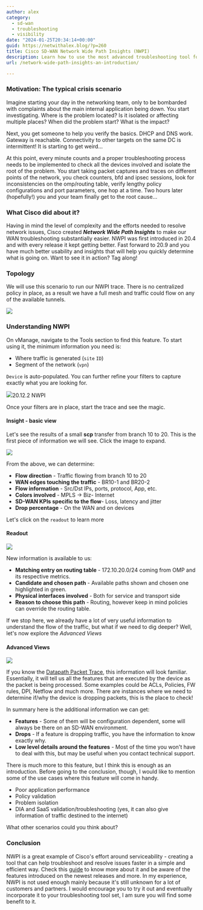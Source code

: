 ```yaml
---
author: alex
category:
  - sd-wan
  - troubleshooting
  - visibility
date: "2024-01-25T20:34:14+00:00"
guid: https://netwithalex.blog/?p=260
title: Cisco SD-WAN Network Wide Path Insights (NWPI)
description: Learn how to use the most advanced troubleshooting tool for your Cisco SD-WAN Network. 
url: /network-wide-path-insights-an-introduction/

---
```

### **Motivation:** **The typical crisis scenario**

Imagine starting your day in the networking team, only to be bombarded with complaints about the main internal application being down. You start investigating. Where is the problem located? Is it isolated or affecting multiple places? When did the problem start? What is the impact?

Next, you get someone to help you verify the basics. DHCP and DNS work. Gateway is reachable. Connectivity to other targets on the same DC is intermittent! It is starting to get weird...

At this point, every minute counts and a proper troubleshooting process needs to be implemented to check all the devices involved and isolate the root of the problem. You start taking packet captures and traces on different points of the network, you check counters, bfd and ipsec sessions, look for inconsistencies on the omp/routing table, verify lengthy policy configurations and port parameters, one hop at a time. Two hours later (hopefully!) you and your team finally get to the root cause...

### What Cisco did about it?

Having in mind the level of complexity and the efforts needed to resolve network issues, Cisco created _**Network Wide Path Insights**_ to make our WAN troubleshooting substantially easier. NWPI was first introduced in 20.4 and with every release it kept getting better. Fast forward to 20.9 and you have much better usability and insights that will help you quickly determine what is going on. Want to see it in action? Tag along!

### **Topology**

We will use this scenario to run our NWPI trace. There is no centralized policy in place, as a result we have a full mesh and traffic could flow on any of the available tunnels.

![](/wp-content/uploads/2024/01/Screenshot-2024-01-25-at-07.24.14.png)

### **Understanding NWPI**

On vManage, navigate to the Tools section to find this feature. To start using it, the minimum information you need is:

- Where traffic is generated (`site` `ID`)
- Segment of the network (`vpn`)

`Device` is auto-populated. You can further refine your filters to capture exactly what you are looking for.

![](/wp-content/uploads/2024/01/Screenshot-2024-01-24-at-08.41.17.png)20.12.2 NWPI

Once your filters are in place, start the trace and see the magic.

#### Insight - basic view

Let's see the results of a small **scp** transfer from branch 10 to 20. This is the first piece of information we will see. Click the image to expand.

![](/wp-content/uploads/2024/01/Screenshot-2024-01-25-at-07.36.03.png)

From the above, we can determine:

- **Flow direction** \- Traffic flowing from branch 10 to 20
- **WAN edges touching the traffic** \- BR10-1 and BR20-2
- **Flow information** \- Src/Dst IPs, ports, protocol, App, etc.
- **Colors involved** \- MPLS -> Biz- Internet
- **SD-WAN KPIs specific to the flow**\- Loss, latency and jitter
- **Drop percentage** \- On the WAN and on devices

Let's click on the `readout` to learn more

#### Readout

![](/wp-content/uploads/2024/01/Screenshot-2024-01-25-at-07.57.10.png)

New information is available to us:

- **Matching entry on routing table** \- 172.10.20.0/24 coming from OMP and its respective metrics.
- **Candidate and chosen path** \- Available paths shown and chosen one highlighted in green.
- **Physical interfaces involved** \- Both for service and transport side
- **Reason to choose this path** \- Routing, however keep in mind policies can override the routing table.

If we stop here, we already have a lot of very useful information to understand the flow of the traffic, but what if we need to dig deeper? Well, let's now explore the _Advanced Views_

#### Advanced Views

![](/wp-content/uploads/2024/01/Screenshot-2024-01-25-at-08.16.33.png)

If you know the [Datapath Packet Trace](https://www.cisco.com/c/en/us/support/docs/content-networking/adaptive-session-redundancy-asr/117858-technote-asr-00.html#toc-hId-180344874), this information will look familiar. Essentially, it will tell us all the features that are executed by the device as the packet is being processed. Some examples could be ACLs, Policies, FW rules, DPI, Netflow and much more. There are instances where we need to determine if/why the device is dropping packets, this is the place to check!

In summary here is the additional information we can get:

- **Features** \- Some of them will be configuration dependent, some will always be there on an SD-WAN environment.
- **Drops** \- If a feature is dropping traffic, you have the information to know exactly why.
- **Low level details around the features** \- Most of the time you won't have to deal with this, but may be useful when you contact technical support.

There is much more to this feature, but I think this is enough as an introduction. Before going to the conclusion, though, I would like to mention some of the use cases where this feature will come in handy.

- Poor application performance
- Policy validation
- Problem isolation
- DIA and SaaS validation/troubleshooting (yes, it can also give information of traffic destined to the internet)

What other scenarios could you think about?

### Conclusion

NWPI is a great example of Cisco's effort around serviceability - creating a tool that can help troubleshoot and resolve issues faster in a simple and efficient way. Check this [guide](https://www.cisco.com/c/en/us/td/docs/routers/sdwan/network-wide-path-insight/network-wide-path-insight-user-guide/m-network-wide-path-insight.html) to know more about it and be aware of the features introduced on the newest releases and more. In my experience, NWPI is not used enough mainly because it's still unknown for a lot of customers and partners. I would encourage you to try it out and eventually incorporate it to your troubleshooting tool set, I am sure you will find some benefit to it.
